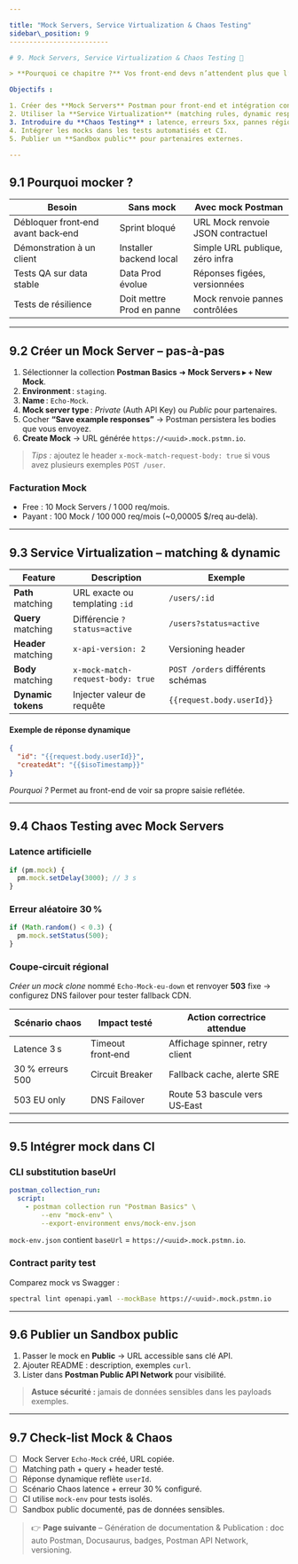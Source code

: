 ```yaml
---

title: "Mock Servers, Service Virtualization & Chaos Testing"
sidebar\_position: 9
-------------------------

# 9. Mock Servers, Service Virtualization & Chaos Testing 🧪

> **Pourquoi ce chapitre ?** Vos front‑end devs n’attendent plus que l’API soit prête ; vos tests QA tournent même quand le back‑end est down ; et vous simulez les pires conditions réseau **avant** la production.

Objectifs :

1. Créer des **Mock Servers** Postman pour front‑end et intégration continue.
2. Utiliser la **Service Virtualization** (matching rules, dynamic responses).
3. Introduire du **Chaos Testing** : latence, erreurs 5xx, pannes régionales.
4. Intégrer les mocks dans les tests automatisés et CI.
5. Publier un **Sandbox public** pour partenaires externes.

---
```


## 9.1 Pourquoi mocker ?

| Besoin                             | Sans mock                 | Avec mock Postman                 |
| ---------------------------------- | ------------------------- | --------------------------------- |
| Débloquer front‑end avant back‑end | Sprint bloqué             | URL Mock renvoie JSON contractuel |
| Démonstration à un client          | Installer backend local   | Simple URL publique, zéro infra   |
| Tests QA sur data stable           | Data Prod évolue          | Réponses figées, versionnées      |
| Tests de résilience                | Doit mettre Prod en panne | Mock renvoie pannes contrôlées    |

---

## 9.2 Créer un Mock Server – pas‑à‑pas

1. Sélectionner la collection **Postman Basics** ➜ **Mock Servers ▸ + New Mock**.
2. **Environment** : `staging`.
3. **Name** : `Echo‑Mock`.
4. **Mock server type** : *Private* (Auth API Key) ou *Public* pour partenaires.
5. Cocher **“Save example responses”** → Postman persistera les bodies que vous envoyez.
6. **Create Mock** → URL générée `https://<uuid>.mock.pstmn.io`.

> *Tips :* ajoutez le header `x-mock-match-request-body: true` si vous avez plusieurs exemples `POST /user`.

### Facturation Mock

* Free : 10 Mock Servers / 1 000 req/mois.
* Payant : 100 Mock / 100 000 req/mois (\~0,00005 \$/req au‑delà).

---

## 9.3 Service Virtualization – matching & dynamic

| Feature             | Description                       | Exemple                           |
| ------------------- | --------------------------------- | --------------------------------- |
| **Path** matching   | URL exacte ou templating `:id`    | `/users/:id`                      |
| **Query** matching  | Différencie `?status=active`      | `/users?status=active`            |
| **Header** matching | `x-api-version: 2`                | Versioning header                 |
| **Body** matching   | `x-mock-match-request-body: true` | `POST /orders` différents schémas |
| **Dynamic tokens**  | Injecter valeur de requête        | `{{request.body.userId}}`         |

#### Exemple de réponse dynamique

```json
{
  "id": "{{request.body.userId}}",
  "createdAt": "{{$isoTimestamp}}"
}
```

*Pourquoi ?* Permet au front-end de voir sa propre saisie reflétée.

---

## 9.4 Chaos Testing avec Mock Servers

### Latence artificielle

```js
if (pm.mock) {
  pm.mock.setDelay(3000); // 3 s
}
```

### Erreur aléatoire 30 %

```js
if (Math.random() < 0.3) {
  pm.mock.setStatus(500);
}
```

### Coupe‑circuit régional

*Créer un mock clone* nommé `Echo‑Mock‑eu‑down` et renvoyer **503** fixe → configurez DNS failover pour tester fallback CDN.

| Scénario chaos   | Impact testé      | Action correctrice attendue     |
| ---------------- | ----------------- | ------------------------------- |
| Latence 3 s      | Timeout front‑end | Affichage spinner, retry client |
| 30 % erreurs 500 | Circuit Breaker   | Fallback cache, alerte SRE      |
| 503 EU only      | DNS Failover      | Route 53 bascule vers US‑East   |

---

## 9.5 Intégrer mock dans CI

### CLI substitution baseUrl

```yaml
postman_collection_run:
  script:
    - postman collection run "Postman Basics" \
        --env "mock-env" \
        --export-environment envs/mock-env.json
```

`mock-env.json` contient `baseUrl` = `https://<uuid>.mock.pstmn.io`.

### Contract parity test

Comparez mock vs Swagger :

```bash
spectral lint openapi.yaml --mockBase https://<uuid>.mock.pstmn.io
```

---

## 9.6 Publier un Sandbox public

1. Passer le mock en **Public** → URL accessible sans clé API.
2. Ajouter README : description, exemples `curl`.
3. Lister dans **Postman Public API Network** pour visibilité.

> **Astuce sécurité :** jamais de données sensibles dans les payloads exemples.

---

## 9.7 Check‑list Mock & Chaos

* [ ] Mock Server `Echo‑Mock` créé, URL copiée.
* [ ] Matching path + query + header testé.
* [ ] Réponse dynamique reflète `userId`.
* [ ] Scénario Chaos latence + erreur 30 % configuré.
* [ ] CI utilise `mock-env` pour tests isolés.
* [ ] Sandbox public documenté, pas de données sensibles.

> 👉 **Page suivante** – Génération de documentation & Publication : doc auto Postman, Docusaurus, badges, Postman API Network, versioning.
